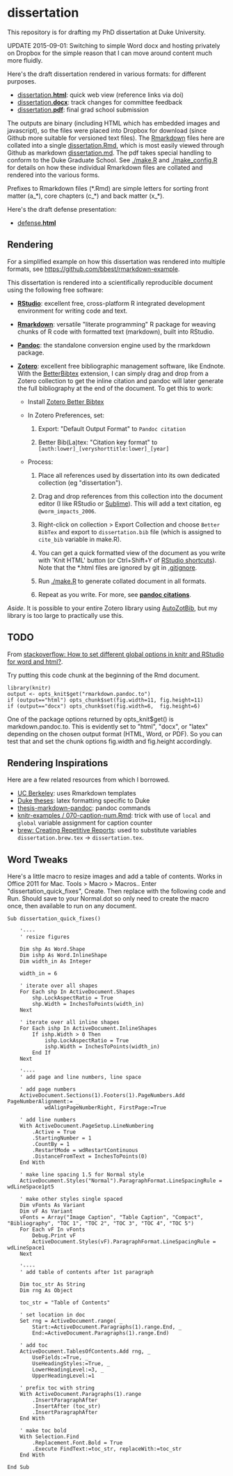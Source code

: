# dissertation

This repository is for drafting my PhD dissertation at Duke University.

UPDATE 2015-09-01: Switching to simple Word docx and hosting privately on Dropbox for the simple reason that I can move around content much more fluidly.

Here's the draft dissertation rendered in various formats: for different purposes.

- [dissertation.**html**](http://rawgit.com/bbest/dissertation/master/dissertation.html): quick web view (reference links via doi)
- [dissertation.**docx**](https://raw.githubusercontent.com/bbest/dissertation/master/dissertation.docx): track changes for committee feedback
- [dissertation.**pdf**](https://raw.githubusercontent.com/bbest/dissertation/master/dissertation.pdf): final grad school submission

The outputs are binary (including HTML which has embedded images and javascript), so the files were placed into Dropbox for download (since Github more suitable for versioned text files). The [Rmarkdown](http://rmarkdown.rstudio.com) files here are collated into a single [dissertation.Rmd](./dissertation.Rmd), which is most easily viewed through Github as markdown [dissertation.md](./dissertation.md). The pdf takes special handling to conform to the Duke Graduate School. See [./make.R](make.R) and [./make_config.R](make_config.R) for details on how these individual Rmarkdown files are collated and rendered into the various forms.

Prefixes to Rmarkdown files (\*.Rmd) are simple letters for sorting front matter (a\_\*), core chapters (c\_\*) and back matter (x\_\*).

Here's the draft defense presentation:

- [defense.**html**](http://rawgit.com/bbest/dissertation/master/defense.html)

## Rendering

For a simplified example on how this dissertation was rendered into multiple formats, see https://github.com/bbest/rmarkdown-example.

This dissertation is rendered into a scientifically reproducible document using the following free software:

- [**RStudio**](http://www.rstudio.com/): excellent free, cross-platform R integrated development environment for writing code and text.

- [**Rmarkdown**](http://rmarkdown.rstudio.com): versatile "literate programming" R package for weaving chunks of R code with formatted text (markdown), built into RStudio.

- [**Pandoc**](johnmacfarlane.net/pandoc): the standalone conversion engine used by the rmarkdown package.

- [**Zotero**](https://www.zotero.org): excellent free bibliographic management software, like Endnote. With the [BetterBibtex](https://github.com/ZotPlus/zotero-better-bibtex) extension, I can simply drag and drop from a Zotero collection to get the inline citation and pandoc will later generate the full bibliography at the end of the document.  To get this to work:

  - Install [Zotero Better Bibtex](https://github.com/ZotPlus/zotero-better-bibtex)

  - In Zotero Preferences, set:

    1. Export: "Default Output Format" to `Pandoc citation`

    1. Better Bib(La)tex: "Citation key format" to `[auth:lower]_[veryshorttitle:lower]_[year]`

  - Process:

    1. Place all references used by dissertation into its own dedicated collection (eg "dissertation").

    1. Drag and drop references from this collection into the document editor (I like RStudio or [Sublime](http://www.sublimetext.com)). This will add a text citation, eg `@worm_impacts_2006`.

    1. Right-click on collection > Export Collection and choose `Better BibTex` and export to `dissertation.bib` file (which is assigned to `cite_bib` variable in make.R).

    1. You can get a quick formatted view of the document as you write with 'Knit HTML' button (or Ctrl+Shift+Y of [RStudio shortcuts](https://support.rstudio.com/hc/en-us/articles/200711853-Keyboard-Shortcuts)). Note that the *.html files are ignored by git in [.gitignore](./.gitignore).

    1. Run [./make.R](make.R) to generate collated document in all formats.

    1. Repeat as you write. For more, see [**pandoc citations**](http://johnmacfarlane.net/pandoc/demo/example19/Citations.html).

_Aside_. It is possible to your entire Zotero library using [AutoZotBib](http://www.rtwilson.com/academic/autozotbib), but my library is too large to practically use this.

## TODO

From [stackoverflow: How to set different global options in knitr and RStudio for word and html?](http://stackoverflow.com/questions/25236850/how-to-set-different-global-options-in-knitr-and-rstudio-for-word-and-html).

Try putting this code chunk at the beginning of the Rmd document.

```{r setup, cache=FALSE, include=FALSE}
library(knitr)
output <- opts_knit$get("rmarkdown.pandoc.to")
if (output=="html") opts_chunk$set(fig.width=11, fig.height=11)
if (output=="docx") opts_chunk$set(fig.width=6,  fig.height=6)
```
One of the package options returned by opts_knit$get() is markdown.pandoc.to. This is evidently set to "html", "docx", or "latex" depending on the chosen output format (HTML, Word, or PDF). So you can test that and set the chunk options fig.width and fig.height accordingly.

## Rendering Inspirations

Here are a few related resources from which I borrowed.

- [UC Berkeley](https://github.com/stevenpollack/ucbthesis): uses Rmarkdown templates
- [Duke theses](http://gradschool.duke.edu/academics/theses/): latex formatting specific to Duke
- [thesis-markdown-pandoc](https://github.com/chiakaivalya/thesis-markdown-pandoc): pandoc commands
- [knitr-examples / 070-caption-num.Rmd](https://github.com/yihui/knitr-examples/blob/master/070-caption-num.Rmd): trick with use of `local` and `global` variable assignment for caption counter
- [brew: Creating Repetitive Reports](http://learnr.wordpress.com/2009/09/09/brew-creating-repetitive-reports/): used to substitute variables `dissertation.brew.tex` -> `dissertation.tex`.

## Word Tweaks

Here's a little macro to resize images and add a table of contents. Works in Office 2011 for Mac. Tools > Macro > Macros.. Enter "dissertation_quick_fixes", Create. Then replace with the following code and Run. Should save to your Normal.dot so only need to create the macro once, then available to run on any document.

```vbnet
Sub dissertation_quick_fixes()

    '----
    ' resize figures
    
    Dim shp As Word.Shape
    Dim ishp As Word.InlineShape
    Dim width_in As Integer
    
    width_in = 6
    
    ' iterate over all shapes
    For Each shp In ActiveDocument.Shapes
        shp.LockAspectRatio = True
        shp.Width = InchesToPoints(width_in)
    Next
    
    ' iterate over all inline shapes
    For Each ishp In ActiveDocument.InlineShapes
        If ishp.Width > 0 Then
            ishp.LockAspectRatio = True
            ishp.Width = InchesToPoints(width_in)
        End If
    Next
    
    '----
    ' add page and line numbers, line space
    
    ' add page numbers
    ActiveDocument.Sections(1).Footers(1).PageNumbers.Add PageNumberAlignment:= _
            wdAlignPageNumberRight, FirstPage:=True
    
    ' add line numbers
    With ActiveDocument.PageSetup.LineNumbering
        .Active = True
        .StartingNumber = 1
        .CountBy = 1
        .RestartMode = wdRestartContinuous
        .DistanceFromText = InchesToPoints(0)
    End With
    
    ' make line spacing 1.5 for Normal style
    ActiveDocument.Styles("Normal").ParagraphFormat.LineSpacingRule = wdLineSpace1pt5
    
    ' make other styles single spaced
    Dim vFonts As Variant
    Dim vF As Variant
    vFonts = Array("Image Caption", "Table Caption", "Compact", "Bibliography", "TOC 1", "TOC 2", "TOC 3", "TOC 4", "TOC 5")
    For Each vF In vFonts
        Debug.Print vF
        ActiveDocument.Styles(vF).ParagraphFormat.LineSpacingRule = wdLineSpace1
    Next
    
    '----
    ' add table of contents after 1st paragraph
    
    Dim toc_str As String
    Dim rng As Object
    
    toc_str = "Table of Contents"
    
    ' set location in doc
    Set rng = ActiveDocument.range( _
        Start:=ActiveDocument.Paragraphs(1).range.End, _
        End:=ActiveDocument.Paragraphs(1).range.End)
    
    ' add toc
    ActiveDocument.TablesOfContents.Add rng, _
        UseFields:=True, _
        UseHeadingStyles:=True, _
        LowerHeadingLevel:=3, _
        UpperHeadingLevel:=1
    
    ' prefix toc with string
    With ActiveDocument.Paragraphs(1).range
        .InsertParagraphAfter
        .InsertAfter (toc_str)
        .InsertParagraphAfter
    End With
    
    ' make toc bold
    With Selection.Find
        .Replacement.Font.Bold = True
        .Execute FindText:=toc_str, replaceWith:=toc_str
    End With

End Sub
```
